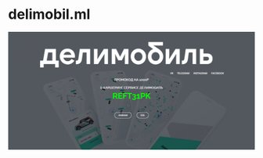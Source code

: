 # delimobil.ml

[![main](https://github.com/RFPanda/delimobil.github.io/blob/main/assets//main.png)](https://delimobil.ml)
